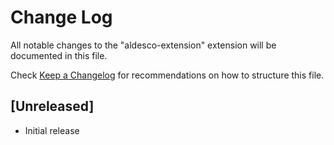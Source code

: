 # Change Log

All notable changes to the "aldesco-extension" extension will be documented in this file.

Check [Keep a Changelog](http://keepachangelog.com/) for recommendations on how to structure this file.

## [Unreleased]

- Initial release